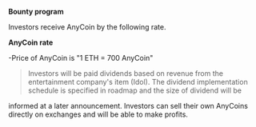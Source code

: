 **Bounty program**

Investors receive AnyCoin by the following rate.

**AnyCoin rate**

-Price of AnyCoin is "1 ETH = 700 AnyCoin"

> Investors will be paid dividends based on revenue from the entertainment company\'s item (Idol). The dividend implementation schedule is specified in roadmap and the size of dividend will be

informed at a later announcement. Investors can sell their own AnyCoins directly on exchanges and will be able to make profits.
